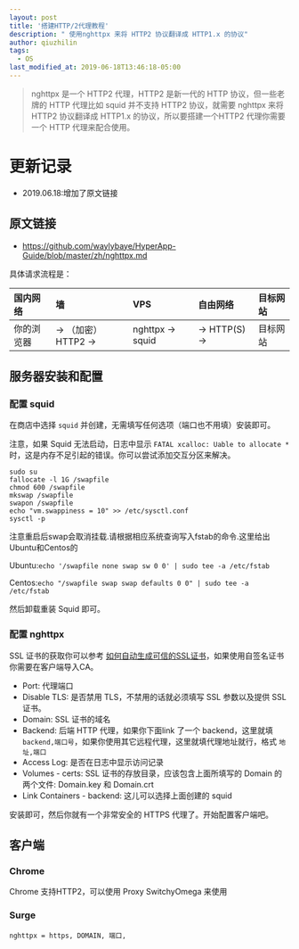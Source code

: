 ```yaml
---
layout: post
title: '搭建HTTP/2代理教程'
description: " 使用nghttpx 来将 HTTP2 协议翻译成 HTTP1.x 的协议"
author: qiuzhilin
tags: 
  - OS
last_modified_at: 2019-06-18T13:46:18-05:00
---
```


> nghttpx 是一个 HTTP2 代理，HTTP2 是新一代的 HTTP 协议，但一些老牌的 HTTP 代理比如 squid 并不支持 HTTP2 协议，就需要 nghttpx 来将 HTTP2 协议翻译成 HTTP1.x 的协议，所以要搭建一个HTTP2 代理你需要一个 HTTP 代理来配合使用。

# 更新记录

- 2019.06.18:增加了原文链接

## 原文链接

- https://github.com/waylybaye/HyperApp-Guide/blob/master/zh/nghttpx.md

具体请求流程是：

| 国内网络   | 墙                | VPS             | 自由网络    | 目标网站 |
| :--------- | :---------------- | :-------------- | :---------- | :------- |
| 你的浏览器 | → （加密）HTTP2 → | nghttpx → squid | → HTTP(S) → | 目标网站 |

## 服务器安装和配置

### 配置 squid



在商店中选择 `squid` 并创建，无需填写任何选项（端口也不用填）安装即可。

注意，如果 Squid 无法启动，日志中显示 `FATAL xcalloc: Uable to allocate *` 时，这是内存不足引起的错误。你可以尝试添加交互分区来解决。

```shell
sudo su
fallocate -l 1G /swapfile
chmod 600 /swapfile
mkswap /swapfile
swapon /swapfile
echo "vm.swappiness = 10" >> /etc/sysctl.conf
sysctl -p
```

注意重启后swap会取消挂载.请根据相应系统查询写入fstab的命令.这里给出Ubuntu和Centos的

Ubuntu:`echo '/swapfile none swap sw 0 0' | sudo tee -a /etc/fstab`

Centos:`echo "/swapfile swap swap defaults 0 0" | sudo tee -a /etc/fstab`

然后卸载重装 Squid 即可。

### 配置 nghttpx

SSL 证书的获取你可以参考 [如何自动生成可信的SSL证书](https://github.com/waylybaye/HyperApp-Guide/blob/master/zh/SSL.md)，如果使用自签名证书你需要在客户端导入CA。

- Port: 代理端口
- Disable TLS: 是否禁用 TLS，不禁用的话就必须填写 SSL 参数以及提供 SSL 证书。
- Domain: SSL 证书的域名
- Backend: 后端 HTTP 代理，如果你下面link 了一个 backend，这里就填 `backend,端口号`，如果你使用其它远程代理，这里就填代理地址就行，格式 `地址,端口`
- Access Log: 是否在日志中显示访问记录
- Volumes - certs: SSL 证书的存放目录，应该包含上面所填写的 Domain 的两个文件: Domain.key 和 Domain.crt
- Link Containers - backend: 这儿可以选择上面创建的 squid

安装即可，然后你就有一个非常安全的 HTTPS 代理了。开始配置客户端吧。

## 客户端

### Chrome

Chrome 支持HTTP2，可以使用 Proxy SwitchyOmega 来使用

### Surge

```http
nghttpx = https, DOMAIN, 端口,
```

